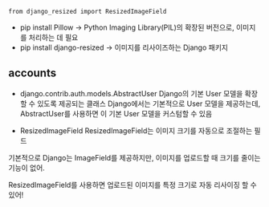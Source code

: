 ```shell
from django_resized import ResizedImageField
```
- pip install Pillow
-> Python Imaging Library(PIL)의 확장된 버전으로, 이미지를 처리하는 데 필요
- pip install django-resized
-> 이미지를 리사이즈하는 Django 패키지

## accounts 
- django.contrib.auth.models.AbstractUser
Django의 기본 User 모델을 확장할 수 있도록 제공되는 클래스
Django에서는 기본적으로 User 모델을 제공하는데, AbstractUser를 사용하면 이 기본 User 모델을 커스텀할 수 있음

- ResizedImageField
ResizedImageField는 이미지 크기를 자동으로 조절하는 필드

기본적으로 Django는 ImageField를 제공하지만, 이미지를 업로드할 때 크기를 줄이는 기능이 없어.

ResizedImageField를 사용하면 업로드된 이미지를 특정 크기로 자동 리사이징 할 수 있어!